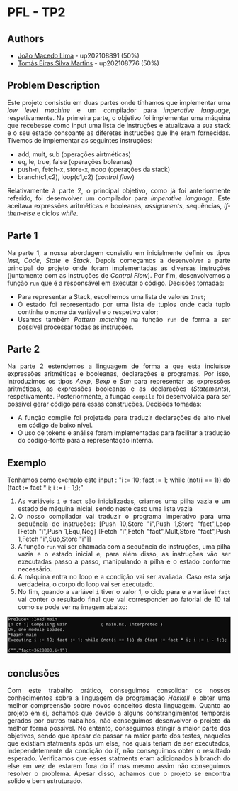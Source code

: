 # PFL - TP2

## **Authors**
- [João Macedo Lima](up202108891@fe.up.pt) - up202108891 (50%)
- [Tomás Eiras Silva Martins](up202108776@fe.up.pt) - up202108776 (50%)
  
<div style="text-align: justify;">
<p>

## **Problem Description**
Este projeto consistiu em duas partes onde tínhamos que implementar uma *low level machine* e um compilador para *imperative language*, respetivamente.
Na primeira parte, o objetivo foi implementar uma máquina que recebesse como input uma lista de instruções e atualizava a sua stack e o seu estado consoante as diferetes instruções que lhe eram fornecidas. Tivemos de implementar as seguintes instruções:
- add, mult, sub (operações airtméticas)
- eq, le, true, false (operações boleanas)
- push-n, fetch-x, store-x, noop (operações da stack)
- branch(c1,c2), loop(c1,c2) (*control flow*)

Relativamente à parte 2, o principal objetivo, como já foi anteriormente referido, foi desenvolver um compilador para *imperative language*. Este aceitava expressões aritméticas e booleanas, *assignments*, sequências, *if-then-else* e ciclos *while*.

## **Parte 1**
Na parte 1, a nossa abordagem consistiu em inicialmente definir os tipos *Inst*, *Code*, *State* e *Stack*. Depois começamos a desenvolver a parte principal do projeto onde foram implementadas as diversas instruções (juntamente com as instruções de *Control Flow*). Por fim, desenvolvemos a função `run` que é a responsável em executar o código.
Decisões tomadas:
- Para representar a Stack, escolhemos uma lista de valores `Inst`;
- O estado foi representado por uma lista de tuplos onde cada tuplo continha o nome da variável e o respetivo valor;
- Usamos também *Pattern matching* na função `run` de forma a ser possível processar todas as instruções.

## **Parte 2**
Na parte 2 estendemos a linguagem de forma a que esta incluísse expressões aritméticas e booleanas, declarações e programas. Por isso, introduzimos os tipos *Aexp*, *Bexp* e *Stm* para representar as expressões aritméticas, as expressões booleanas e as declarações (*Statements*), respetivamente. Posteriormente, a função `compile` foi desenvolvida para ser possível gerar código para essas construções.
Decisões tomadas:
- A função compile foi projetada para traduzir declarações de alto nível em código de baixo nível.
- O uso de tokens e análise foram implementadas para facilitar a tradução do código-fonte para a representação interna.

## **Exemplo**
Tenhamos como exemplo este input : "i := 10; fact := 1; while (not(i == 1)) do (fact := fact * i; i := i - 1;);"
1) As variáveis `i` e `fact` são inicializadas, criamos uma pilha vazia e um estado de máquina inicial, sendo neste caso uma lista vazia
2) O nosso compilador vai traduzir o programa imperativo para uma sequência de instruções:
    [Push 10,Store "i",Push 1,Store "fact",Loop [Fetch "i",Push 1,Equ,Neg] [Fetch "i",Fetch "fact",Mult,Store "fact",Push 1,Fetch "i",Sub,Store "i"]]
3) A função `run` vai ser chamada com a sequência de instruções, uma pilha vazia e o estado inicial e, para além disso, as instruções vão ser executadas passo a passo, manipulando a pilha e o estado conforme necessário.
4) A máquina entra no loop e a condição vai ser avaliada. Caso esta seja verdadeira, o corpo do loop vai ser executado.
5) No fim, quando a variável `i` tiver o valor 1, o ciclo para e a variável `fact` vai conter o resultado final que vai corresponder ao fatorial de 10 tal como se pode ver na imagem abaixo:

![Alt text](images/10factorial.png)

## **conclusões**
Com este trabalho prático, conseguimos consolidar os nossos conhecimentos sobre a linguagem de programação *Haskell* e obter uma melhor compreensão sobre novos conceitos desta linguagem. Quanto ao projeto em si, achamos que devido a alguns constrangimentos temporais gerados por outros trabalhos, não conseguimos desenvolver o projeto da melhor forma possível. No entanto, conseguimos atingir a maior parte dos objetivos, sendo que apesar de passar na maior parte dos testes, naqueles que existiam statments após um else, nos quais teriam de ser executados, independetemente da condição do if, não conseguimos obter o resultado esperado. Verificamos que esses statments eram adicionados à branch do else em vez de estarem fora do if mas mesmo assim não conseguimos resolver o problema. Apesar disso, achamos que o projeto se encontra solido e bem estruturado.
</div>
